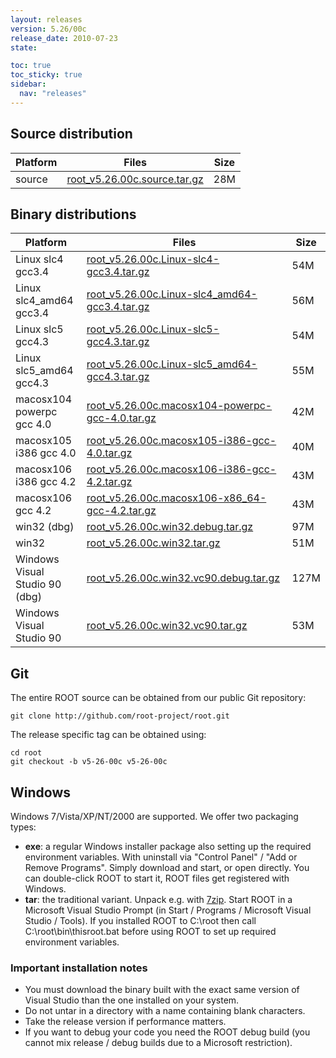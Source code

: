 ```yaml
---
layout: releases
version: 5.26/00c
release_date: 2010-07-23
state:

toc: true
toc_sticky: true
sidebar:
  nav: "releases"
---
```



## Source distribution

| Platform       | Files | Size |
|-----------|-------|-----|
| source | [root_v5.26.00c.source.tar.gz](https://root.cern.ch/download/root_v5.26.00c.source.tar.gz) |  28M |


## Binary distributions

| Platform       | Files | Size |
|-----------|-------|-----|
| Linux slc4 gcc3.4 | [root_v5.26.00c.Linux-slc4-gcc3.4.tar.gz](https://root.cern.ch/download/root_v5.26.00c.Linux-slc4-gcc3.4.tar.gz) |  54M |
| Linux slc4_amd64 gcc3.4 | [root_v5.26.00c.Linux-slc4_amd64-gcc3.4.tar.gz](https://root.cern.ch/download/root_v5.26.00c.Linux-slc4_amd64-gcc3.4.tar.gz) |  56M |
| Linux slc5 gcc4.3 | [root_v5.26.00c.Linux-slc5-gcc4.3.tar.gz](https://root.cern.ch/download/root_v5.26.00c.Linux-slc5-gcc4.3.tar.gz) |  54M |
| Linux slc5_amd64 gcc4.3 | [root_v5.26.00c.Linux-slc5_amd64-gcc4.3.tar.gz](https://root.cern.ch/download/root_v5.26.00c.Linux-slc5_amd64-gcc4.3.tar.gz) |  55M |
| macosx104 powerpc gcc 4.0 | [root_v5.26.00c.macosx104-powerpc-gcc-4.0.tar.gz](https://root.cern.ch/download/root_v5.26.00c.macosx104-powerpc-gcc-4.0.tar.gz) |  42M |
| macosx105 i386 gcc 4.0 | [root_v5.26.00c.macosx105-i386-gcc-4.0.tar.gz](https://root.cern.ch/download/root_v5.26.00c.macosx105-i386-gcc-4.0.tar.gz) |  40M |
| macosx106 i386 gcc 4.2 | [root_v5.26.00c.macosx106-i386-gcc-4.2.tar.gz](https://root.cern.ch/download/root_v5.26.00c.macosx106-i386-gcc-4.2.tar.gz) |  43M |
| macosx106 gcc 4.2 | [root_v5.26.00c.macosx106-x86_64-gcc-4.2.tar.gz](https://root.cern.ch/download/root_v5.26.00c.macosx106-x86_64-gcc-4.2.tar.gz) |  43M |
| win32 (dbg) | [root_v5.26.00c.win32.debug.tar.gz](https://root.cern.ch/download/root_v5.26.00c.win32.debug.tar.gz) |  97M |
| win32 | [root_v5.26.00c.win32.tar.gz](https://root.cern.ch/download/root_v5.26.00c.win32.tar.gz) |  51M |
| Windows Visual Studio 90 (dbg) | [root_v5.26.00c.win32.vc90.debug.tar.gz](https://root.cern.ch/download/root_v5.26.00c.win32.vc90.debug.tar.gz) | 127M |
| Windows Visual Studio 90 | [root_v5.26.00c.win32.vc90.tar.gz](https://root.cern.ch/download/root_v5.26.00c.win32.vc90.tar.gz) |  53M |


## Git
The entire ROOT source can be obtained from our public Git repository:

~~~
git clone http://github.com/root-project/root.git
~~~
The release specific tag can be obtained using:
~~~
cd root
git checkout -b v5-26-00c v5-26-00c
~~~


## Windows
Windows 7/Vista/XP/NT/2000 are supported. We offer two packaging types:

 * **exe**: a regular Windows installer package also setting up the required environment variables. With uninstall via "Control Panel" / "Add or Remove Programs". Simply download and start, or open directly. You can double-click ROOT to start it, ROOT files get registered with Windows.
 * **tar**: the traditional variant. Unpack e.g. with [7zip](http://www.7-zip.org). Start ROOT in a Microsoft Visual Studio Prompt (in Start / Programs / Microsoft Visual Studio / Tools). If you installed ROOT to C:\root then call C:\root\bin\thisroot.bat before using ROOT to set up required environment variables.

### Important installation notes
 * You must download the binary built with the exact same version of Visual Studio than the one installed on your system.
 * Do not untar in a directory with a name containing blank characters.
 * Take the release version if performance matters.
 * If you want to debug your code you need the ROOT debug build (you cannot mix release / debug builds due to a Microsoft restriction).

